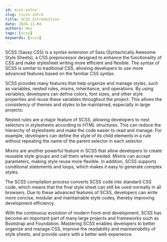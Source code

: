 ```yaml
---
id: scss-intro
slug: /scss-intro
title: SCSS Introduction
date: 2024-11-04
authors: Hoo
tags: [scss]
keywords: [scss]
---
```


SCSS (Sassy CSS) is a syntax extension of Sass (Syntactically Awesome Style Sheets), a CSS preprocessor designed to enhance the functionality of CSS and make stylesheet writing more efficient and flexible. The syntax of SCSS is similar to traditional CSS, allowing developers to use more advanced features based on the familiar CSS syntax.

SCSS provides many features that help organize and manage styles, such as variables, nested rules, mixins, inheritance, and operations. By using variables, developers can define colors, font sizes, and other style properties and reuse these variables throughout the project. This allows the consistency of themes and styles to be maintained, especially in large projects.

Nested rules are a major feature of SCSS, allowing developers to nest selectors in stylesheets according to HTML structures. This can reduce the hierarchy of stylesheets and make the code easier to read and manage. For example, developers can define the style of its child elements in a rule without repeating the name of the parent selector in each selector.

Mixins are another powerful feature in SCSS that allow developers to create reusable style groups and call them where needed. Mixins can accept parameters, making style reuse more flexible. In addition, SCSS supports conditional statements and loops, which makes it easy to generate complex styles.

The SCSS compilation process converts SCSS code into standard CSS code, which means that the final style sheet can still be used normally in all browsers. Due to these advanced features of SCSS, developers can write more concise, modular and maintainable style codes, thereby improving development efficiency.

With the continuous evolution of modern front-end development, SCSS has become an important part of many large projects and frameworks such as Bootstrap and Foundation. Mastering SCSS enables developers to better organize and manage CSS, improve the readability and maintainability of style sheets, and provide users with a better web experience.